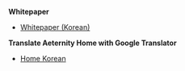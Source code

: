 **Whitepaper**
* [Whitepaper (Korean)][WP_kr]

[WP_kr]: Whitepaper_korean-%28한국어%29

**Translate Aeternity Home with Google Translator**
* [Home Korean](https://translate.google.com/translate?sl=en&tl=ko&u=https://github.com/aeternity/wiki/wiki/)
